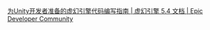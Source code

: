 [为Unity开发者准备的虚幻引擎代码编写指南 | 虚幻引擎 5.4 文档 | Epic Developer Community](https://dev.epicgames.com/documentation/zh-cn/unreal-engine/writing-code-in-unreal-engine-for-unity-developers?application_version=5.4)
